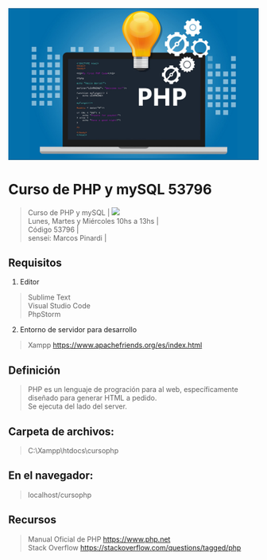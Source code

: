 <img src="extras/imagenes/php.png">

# Curso de PHP y mySQL 53796

> Curso de PHP y mySQL | <img src="https://img.shields.io/badge/PHP-777BB4?style=for-the-badge&logo=php&logoColor=white">   
> Lunes, Martes y Miércoles 10hs a 13hs |    
> Código 53796 |    
> sensei: Marcos Pinardi |    

## Requisitos

 1. Editor
> Sublime Text  
> Visual Studio Code  
> PhpStorm 

 2. Entorno de servidor para desarrollo 
> Xampp https://www.apachefriends.org/es/index.html    

## Definición

> PHP es un lenguaje de progración para al web, específicamente diseñado para generar HTML a pedido.  
> Se ejecuta del lado del server.

## Carpeta de archivos:
>    C:\\Xampp\htdocs\cursophp

## En el navegador:
>    localhost/cursophp

## Recursos

> Manual Oficial de PHP https://www.php.net  
> Stack Overflow https://stackoverflow.com/questions/tagged/php  

